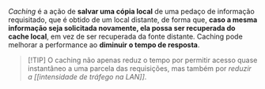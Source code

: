 *Caching* é a ação de **salvar uma cópia local** de uma pedaço de informação requisitado, que é obtido de um local distante, de forma que, **caso a mesma informação seja solicitada novamente, ela possa ser recuperada do cache local**, em vez de ser recuperada da fonte distante.
Caching pode melhorar a performance ao **diminuir o tempo de resposta**.
>[!TIP] O caching não apenas reduz o tempo por permitir acesso quase instantâneo a uma parcela das requisições, mas também por *reduzir a [[intensidade de tráfego na LAN]]*.